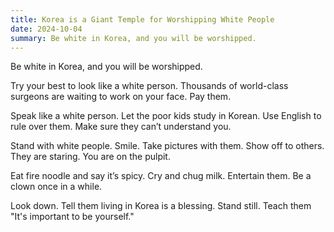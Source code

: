 ```yaml
---
title: Korea is a Giant Temple for Worshipping White People
date: 2024-10-04
summary: Be white in Korea, and you will be worshipped.
---
```


Be white in Korea, and you will be worshipped.

Try your best to look like a white person. Thousands of world-class surgeons are waiting to work on your face. Pay them.

Speak like a white person. Let the poor kids study in Korean. Use English to rule over them. Make sure they can’t understand you.

Stand with white people. Smile. Take pictures with them. Show off to others. They are staring. You are on the pulpit.

Eat fire noodle and say it’s spicy. Cry and chug milk. Entertain them. Be a clown once in a while.

Look down. Tell them living in Korea is a blessing. Stand still. Teach them "It's important to be yourself."